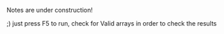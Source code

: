 
Notes are under construction!

;) just press F5 to run, check for Valid arrays in order to check the results

